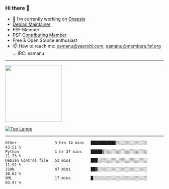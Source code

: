 ### Hi there 👋


- 🔭 I’m currently working on [Onapsis](http://onapsis.com)
- [Debian Maintainer](https://qa.debian.org/developer.php?login=eamanu%40yaerobi.com)
- FSF Member
- PSF [Contributing Member](https://www.python.org/psf/membership/#what-membership-classes-are-there)
- Free & Open Source enthusiast 
- 📫 How to reach me: eamanu@yaerobi.com, eamanu@members.fsf.org ... IRC: eamanu

---

<img height="180em" src="https://github-readme-stats.vercel.app/api?theme=dark&username=eamanu&show_icons=true&hide_border=true&&count_private=true&include_all_commits=true" />

[![Top Langs](https://github-readme-stats.vercel.app/api/top-langs/?theme=dark&username=eamanu&layout=compact)](https://github.com/anuraghazra/github-readme-stats)

---

<!--START_SECTION:waka-->
```text
Other                 3 hrs 14 mins   ███████████░░░░░░░░░░░░░░   43.51 % 
Python                1 hr 37 mins    █████▒░░░░░░░░░░░░░░░░░░░   21.73 % 
Debian Control file   53 mins         ███░░░░░░░░░░░░░░░░░░░░░░   11.92 % 
JSON                  47 mins         ██▓░░░░░░░░░░░░░░░░░░░░░░   10.62 % 
XML                   17 mins         █░░░░░░░░░░░░░░░░░░░░░░░░   03.97 % 
```
<!--END_SECTION:waka-->
